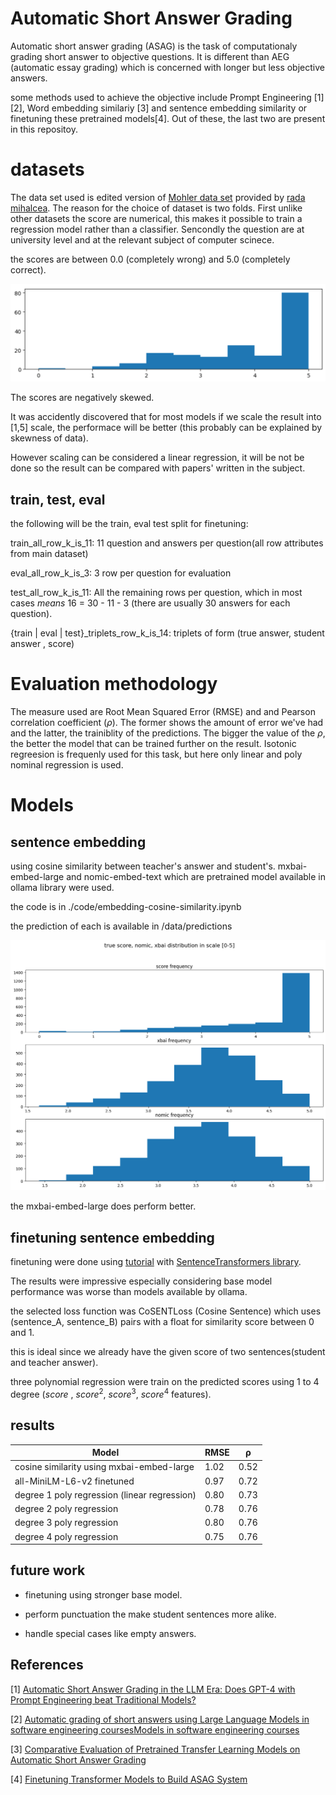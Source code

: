 #  Automatic Short Answer Grading

Automatic short answer grading (ASAG) is the task of computationaly grading short answer to objective questions. It is different than AEG (automatic
essay grading) which is concerned with longer but less objective answers.

some methods used to achieve the objective include Prompt Engineering \[1]\[2], Word embedding similariy \[3] and sentence embedding similarity or finetuning these pretrained models\[4]. Out of these, the last two are present in this repositoy. 

# datasets
The data set used is edited version of [Mohler data set](http://web.eecs.umich.edu/~mihalcea/downloads/ShortAnswerGrading_v1.0.tar.gz) provided by [rada mihalcea](http://web.eecs.umich.edu/~mihalcea/downloads/ShortAnswerGrading_v1.0.tar.gz). 
The reason for the choice of dataset is two folds. First unlike other datasets the score are numerical, this makes it possible to train a regression model rather than a classifier. Sencondly the question are at university level and at the relevant subject of computer scinece.

the scores are between 0.0 (completely wrong) and 5.0 (completely correct).
 
![score distribution](./images/score-distribution.png 'score distribution')

The scores are negatively skewed.

It was accidently discovered that for most models if we scale the result into \[1,5] scale, the performace will be better (this probably can be explained by skewness of data).

However scaling can be considered a linear regression, it will be not be done so the result can be compared with papers' written in the subject.

## train, test, eval

the following will be the train, eval test split for finetuning:

train_all_row_k_is_11: 11 question and answers per question(all row attributes from main dataset)

eval_all_row_k_is_3: 3 row per question for evaluation

test_all_row_k_is_11: All the remaining rows per question, which in most cases *means* 16 = 30 - 11 - 3 (there are usually 30 answers for each question).


{train | eval | test}_triplets_row_k_is_14:  triplets of form (true answer, student answer , score)


# Evaluation methodology
The measure used are Root Mean Squared Error (RMSE) and and Pearson correlation coefficient ($\rho$). The former shows the amount of error we've had and the latter, the trainiblity of the predictions. The bigger the value of the $\rho$, the better the model that can be trained further on the result. Isotonic regreesion is frequenly used for this task, but here only linear and poly nominal regression is used.

# Models

## sentence embedding 

using cosine similarity between teacher's answer and student's. 
mxbai-embed-large and nomic-embed-text which are pretrained model available in ollama library were used.

the code is in ./code/embedding-cosine-similarity.ipynb

the prediction of each is available in /data/predictions


![distribution](./images/distribution_of_score_nomic_xbai.png 'distribution of score given by teachers adn two ollama models')

the mxbai-embed-large does perform better.

## finetuning sentence embedding

finetuning were done using [tutorial](https://huggingface.co/blog/train-sentence-transformers#trainer) with [SentenceTransformers library](https://sbert.net/index.html).

The results were impressive especially considering base model performance was worse than models available by ollama.

the selected loss function was CoSENTLoss (Cosine Sentence) which uses (sentence_A, sentence_B) pairs with a float for similarity score between 0 and 1.

this is ideal since we already have the given score of two sentences(student and teacher answer).

three polynomial regression were train on the predicted scores using 1 to 4 degree (${score}$ , ${score}^2$, ${score}^3$, ${score}^4$ features).

## results

<table>
  <thread>
  <tr>
    <th>Model</th>
    <th>RMSE</th>
    <th>ρ</th>
  </tr>
  </thread>
  <tbody>
    <tr>
    <td>cosine similarity using mxbai-embed-large </td>
    <td>1.02</td>
    <td>0.52</td>
  </tr>
  <tr>
    <td>all-MiniLM-L6-v2 finetuned</td>
    <td>0.97</td>
    <td>0.72</td>
  </tr>
  <tr>
    <td>degree 1 poly regression (linear regression)</td>
    <td>0.80</td>
    <td>0.73</td>
  </tr>
  <tr>
    <td>degree 2 poly regression</td>
    <td>0.78</td>
    <td>0.76</td>
  </tr>
    <tr>
    <td>degree 3 poly regression</td>
    <td>0.80</td>
    <td>0.76</td>
  </tr>
    <tr>
    <td>degree 4 poly regression</td>
    <td>0.75</td>
    <td>0.76</td>
  </tr>
  </tbody>
  </table> 


## future work

- finetuning using stronger base model.

- perform punctuation the make student sentences more alike.

- handle special cases like empty answers.




## References

\[1] [Automatic Short Answer Grading in the LLM Era: Does GPT-4
with Prompt Engineering beat Traditional Models?](https://dl.acm.org/doi/pdf/10.1145/3706468.3706481)

\[2] [Automatic grading of short answers using Large Language
Models in software engineering coursesModels in software engineering courses](https://ink.library.smu.edu.sg/cgi/viewcontent.cgi?article=10267&context=sis_research)

\[3] [Comparative Evaluation of Pretrained Transfer Learning Models on
Automatic Short Answer Grading](https://arxiv.org/pdf/2009.01303)

\[4] [Finetuning Transformer Models to Build ASAG System](https://www.researchgate.net/publication/354950173_Finetuning_Transformer_Models_to_Build_ASAG_System)

